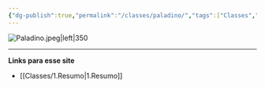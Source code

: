 ```yaml
---
{"dg-publish":true,"permalink":"/classes/paladino/","tags":["Classes","Paladino"]}
---
```



![Paladino.jpeg|left|350](/img/user/Arquivos/Paladino.jpeg)

___
**Links para esse site**
- [[Classes/1.Resumo\|1.Resumo]]